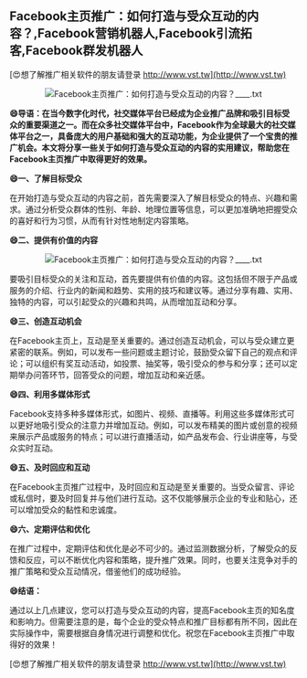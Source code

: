 ## **Facebook主页推广：如何打造与受众互动的内容？,Facebook营销机器人,Facebook引流拓客,Facebook群发机器人**

[😍想了解推广相关软件的朋友请登录 http://www.vst.tw](http://www.vst.tw)

 <center><img src="https://vst.tw/MP4/tuiguang/png/2.png" alt="Facebook主页推广：如何打造与受众互动的内容？____.txt"></center>

**😄导语：在当今数字化时代，社交媒体平台已经成为企业推广品牌和吸引目标受众的重要渠道之一。而在众多社交媒体平台中，Facebook作为全球最大的社交媒体平台之一，具备庞大的用户基础和强大的互动功能，为企业提供了一个宝贵的推广机会。本文将分享一些关于如何打造与受众互动的内容的实用建议，帮助您在Facebook主页推广中取得更好的效果。**

**😄一、了解目标受众**

在开始打造与受众互动的内容之前，首先需要深入了解目标受众的特点、兴趣和需求。通过分析受众群体的性别、年龄、地理位置等信息，可以更加准确地把握受众的喜好和行为习惯，从而有针对性地制定内容策略。

**😄二、提供有价值的内容**

 <center><img src="https://vst.tw/MP4/tuiguang/png/2.png" alt="Facebook主页推广：如何打造与受众互动的内容？____.txt"></center>

要吸引目标受众的关注和互动，首先要提供有价值的内容。这包括但不限于产品或服务的介绍、行业内的新闻和趋势、实用的技巧和建议等。通过分享有趣、实用、独特的内容，可以引起受众的兴趣和共鸣，从而增加互动和分享。

**😄三、创造互动机会**

在Facebook主页上，互动是至关重要的。通过创造互动机会，可以与受众建立更紧密的联系。例如，可以发布一些问题或主题讨论，鼓励受众留下自己的观点和评论；可以组织有奖互动活动，如投票、抽奖等，吸引受众的参与和分享；还可以定期举办问答环节，回答受众的问题，增加互动和亲近感。

**😄四、利用多媒体形式**

Facebook支持多种多媒体形式，如图片、视频、直播等。利用这些多媒体形式可以更好地吸引受众的注意力并增加互动。例如，可以发布精美的图片或创意的视频来展示产品或服务的特点；可以进行直播活动，如产品发布会、行业讲座等，与受众实时互动。

**😄五、及时回应和互动**

在Facebook主页推广过程中，及时回应和互动是至关重要的。当受众留言、评论或私信时，要及时回复并与他们进行互动。这不仅能够展示企业的专业和贴心，还可以增加受众的黏性和忠诚度。

**😄六、定期评估和优化**

在推广过程中，定期评估和优化是必不可少的。通过监测数据分析，了解受众的反馈和反应，可以不断优化内容和策略，提升推广效果。同时，也要关注竞争对手的推广策略和受众互动情况，借鉴他们的成功经验。

**😄结语：**

通过以上几点建议，您可以打造与受众互动的内容，提高Facebook主页的知名度和影响力。但需要注意的是，每个企业的受众特点和推广目标都有所不同，因此在实际操作中，需要根据自身情况进行调整和优化。祝您在Facebook主页推广中取得好的效果！

[😍想了解推广相关软件的朋友请登录 http://www.vst.tw](http://www.vst.tw)



